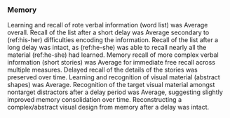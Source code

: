 ### Memory

Learning and recall of rote verbal information (word list) was Average overall.
Recall of the list after a short delay was Average secondary to (ref:his-her) difficulties encoding the information.
Recall of the list after a long delay was intact, as (ref:he-she) was able to recall nearly all the material (ref:he-she) had learned.
Memory recall of more complex verbal information (short stories) was Average for immediate free recall across multiple measures.
Delayed recall of the details of the stories was preserved over time.
Learning and recognition of visual material (abstract shapes) was Average.
Recognition of the target visual material amongst nontarget distractors after a delay period was Average, suggesting slightly improved memory consolidation over time.
Reconstructing a complex/abstract visual design from memory after a delay was intact.
